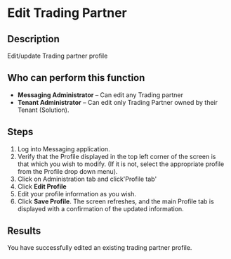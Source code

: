 # Edit Trading Partner
## Description
Edit/update Trading partner profile
## Who can perform this function
* **Messaging Administrator** – Can edit any Trading partner
* **Tenant Administrator** – Can edit only Trading Partner owned by their Tenant (Solution).

## Steps
1. Log into Messaging application.
2. Verify that the Profile displayed in the top left corner of the screen is that which you wish to modify. (If it is not, select the appropriate profile from the Profile drop down menu).
3. Click on Administration tab and click'Profile tab'
4. Click **Edit Profile**
5. Edit your profile information as you wish.
6. Click **Save Profile**. The screen refreshes, and the main Profile tab is displayed with a confirmation of the updated information.

## Results
You have successfully edited an existing trading partner profile.



